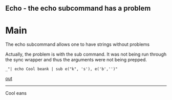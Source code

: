 Echo - the echo subcommand has a problem
---
# Main
The echo subcommand allows one to have strings without problems

Actually, the problem is with the sub command. It was not being run through
the sync wrapper and thus the arguments were not being prepped. 

    _"| echo Cool beank | sub e("k", 's'), e('b','')"

[out](# "save:")

---
Cool eans

